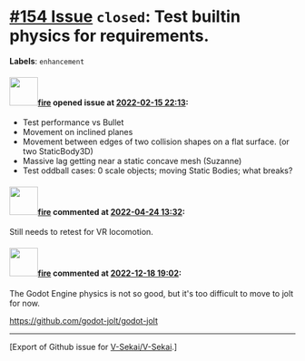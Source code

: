 # [\#154 Issue](https://github.com/V-Sekai/V-Sekai/issues/154) `closed`: Test builtin physics for requirements.
**Labels**: `enhancement`


#### <img src="https://avatars.githubusercontent.com/u/32321?u=c2e06a3d2b49a467aa907e54aa259516440267cc&v=4" width="50">[fire](https://github.com/fire) opened issue at [2022-02-15 22:13](https://github.com/V-Sekai/V-Sekai/issues/154):

* Test performance vs Bullet
* Movement on inclined planes
* Movement between edges of two collision shapes on a flat surface. (or two StaticBody3D)
* Massive lag getting near a static concave mesh (Suzanne)
* Test oddball cases: 0 scale objects; moving Static Bodies; what breaks?

#### <img src="https://avatars.githubusercontent.com/u/32321?u=c2e06a3d2b49a467aa907e54aa259516440267cc&v=4" width="50">[fire](https://github.com/fire) commented at [2022-04-24 13:32](https://github.com/V-Sekai/V-Sekai/issues/154#issuecomment-1107842936):

Still needs to retest for VR locomotion.

#### <img src="https://avatars.githubusercontent.com/u/32321?u=c2e06a3d2b49a467aa907e54aa259516440267cc&v=4" width="50">[fire](https://github.com/fire) commented at [2022-12-18 19:02](https://github.com/V-Sekai/V-Sekai/issues/154#issuecomment-1356854886):

The Godot Engine physics is not so good, but it's too difficult to move to jolt for now.

https://github.com/godot-jolt/godot-jolt


-------------------------------------------------------------------------------



[Export of Github issue for [V-Sekai/V-Sekai](https://github.com/V-Sekai/V-Sekai).]
